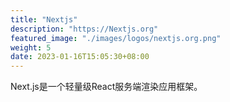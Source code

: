 ```yaml
---
title: "Nextjs"
description: "https://Nextjs.org"
featured_image: "./images/logos/nextjs.org.png"
weight: 5
date: 2023-01-16T15:05:30+08:00
---
```


Next.js是一个轻量级React服务端渲染应用框架。